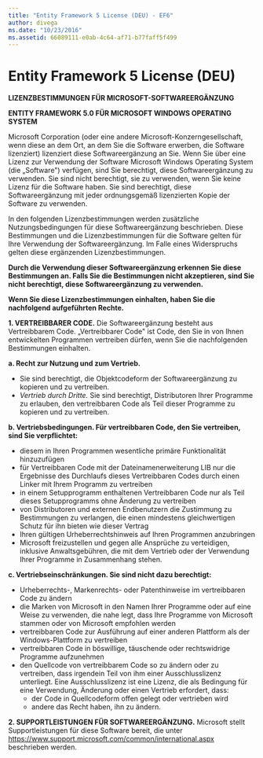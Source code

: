 ```yaml
---
title: "Entity Framework 5 License (DEU) - EF6"
author: divega
ms.date: "10/23/2016"
ms.assetid: 66089111-e0ab-4c64-af71-b77faff5f499
---
```

# Entity Framework 5 License (DEU)
**LIZENZBESTIMMUNGEN FÜR MICROSOFT-SOFTWAREERGÄNZUNG**

**ENTITY FRAMEWORK 5.0 FÜR MICROSOFT WINDOWS OPERATING SYSTEM**

Microsoft Corporation (oder eine andere Microsoft-Konzerngesellschaft, wenn diese an dem Ort, an dem Sie die Software erwerben, die Software lizenziert) lizenziert diese Softwareergänzung an Sie. Wenn Sie über eine Lizenz zur Verwendung der Software Microsoft Windows Operating System (die „Software") verfügen, sind Sie berechtigt, diese Softwareergänzung zu verwenden. Sie sind nicht berechtigt, sie zu verwenden, wenn Sie keine Lizenz für die Software haben. Sie sind berechtigt, diese Softwareergänzung mit jeder ordnungsgemäß lizenzierten Kopie der Software zu verwenden.

In den folgenden Lizenzbestimmungen werden zusätzliche Nutzungsbedingungen für diese Softwareergänzung beschrieben. Diese Bestimmungen und die Lizenzbestimmungen für die Software gelten für Ihre Verwendung der Softwareergänzung. Im Falle eines Widerspruchs gelten diese ergänzenden Lizenzbestimmungen.

**Durch die Verwendung dieser Softwareergänzung erkennen Sie diese Bestimmungen an. Falls Sie die Bestimmungen nicht akzeptieren, sind Sie nicht berechtigt, diese Softwareergänzung zu verwenden.**

**Wenn Sie diese Lizenzbestimmungen einhalten, haben Sie die nachfolgend aufgeführten Rechte.**

**1. VERTREIBBARER CODE.** Die Softwareergänzung besteht aus Vertreibbarem Code. „Vertreibbarer Code" ist Code, den Sie in von Ihnen entwickelten Programmen vertreiben dürfen, wenn Sie die nachfolgenden Bestimmungen einhalten.

**a. Recht zur Nutzung und zum Vertrieb.**

-   Sie sind berechtigt, die Objektcodeform der Softwareergänzung zu kopieren und zu vertreiben.
-   *Vertrieb durch Dritte.* Sie sind berechtigt, Distributoren Ihrer Programme zu erlauben, den vertreibbaren Code als Teil dieser Programme zu kopieren und zu vertreiben.

**b. Vertriebsbedingungen. Für vertreibbaren Code, den Sie vertreiben, sind Sie verpflichtet:**

-   diesem in Ihren Programmen wesentliche primäre Funktionalität hinzuzufügen
-   für Vertreibbaren Code mit der Dateinamenerweiterung LIB nur die Ergebnisse des Durchlaufs dieses Vertreibbaren Codes durch einen Linker mit Ihrem Programm zu vertreiben
-   in einem Setupprogramm enthaltenen Vertreibbaren Code nur als Teil dieses Setupprogramms ohne Änderung zu vertreiben
-   von Distributoren und externen Endbenutzern die Zustimmung zu Bestimmungen zu verlangen, die einen mindestens gleichwertigen Schutz für ihn bieten wie dieser Vertrag
-   Ihren gültigen Urheberrechtshinweis auf Ihren Programmen anzubringen
-   Microsoft freizustellen und gegen alle Ansprüche zu verteidigen, inklusive Anwaltsgebühren, die mit dem Vertrieb oder der Verwendung Ihrer Programme in Zusammenhang stehen.

**c. Vertriebseinschränkungen. Sie sind nicht dazu berechtigt:**

-   Urheberrechts-, Markenrechts- oder Patenthinweise im vertreibbaren Code zu ändern
-   die Marken von Microsoft in den Namen Ihrer Programme oder auf eine Weise zu verwenden, die nahe legt, dass Ihre Programme von Microsoft stammen oder von Microsoft empfohlen werden
-   vertreibbaren Code zur Ausführung auf einer anderen Plattform als der Windows-Plattform zu vertreiben
-   vertreibbaren Code in böswillige, täuschende oder rechtswidrige Programme aufzunehmen
-   den Quellcode von vertreibbarem Code so zu ändern oder zu vertreiben, dass irgendein Teil von ihm einer Ausschlusslizenz unterliegt. Eine Ausschlusslizenz ist eine Lizenz, die als Bedingung für eine Verwendung, Änderung oder einen Vertrieb erfordert, dass:
    -   der Code in Quellcodeform offen gelegt oder vertrieben wird
    -   andere das Recht haben, ihn zu ändern.

**2. SUPPORTLEISTUNGEN FÜR SOFTWAREERGÄNZUNG.** Microsoft stellt Supportleistungen für diese Software bereit, die unter https://www.support.microsoft.com/common/international.aspx beschrieben werden.

